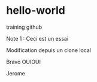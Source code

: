

# hello-world
training github


Note 1 : Ceci est un essai

Modification depuis un clone local

Bravo OUIOUI

Jerome
